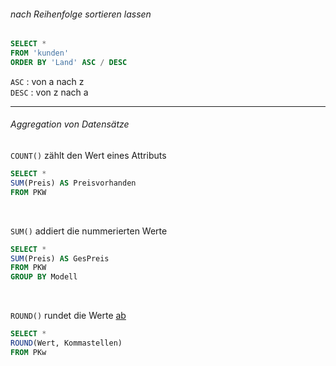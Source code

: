 ###### nach Reihenfolge sortieren lassen

```sql
SELECT *
FROM 'kunden'
ORDER BY 'Land' ASC / DESC
```
`ASC` : von a nach z                                                                            
`DESC` : von z nach a

---
###### Aggregation von Datensätze

`COUNT()` zählt den Wert eines Attributs
```sql
SELECT * 
SUM(Preis) AS Preisvorhanden
FROM PKW
```
<br>

`SUM()` addiert die nummerierten Werte
```sql
SELECT *
SUM(Preis) AS GesPreis
FROM PKW
GROUP BY Modell
```
<br>

`ROUND()` rundet die Werte <u>ab</u>
```sql
SELECT *
ROUND(Wert, Kommastellen)
FROM PKw
```